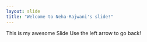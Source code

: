 ```yaml
---
layout: slide
title: "Welcome to Neha-Rajwani's slide!"
---
```

This is my awesome Slide
Use the left arrow to go back!